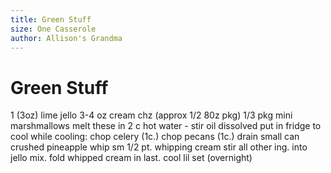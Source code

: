 ```yaml
---
title: Green Stuff
size: One Casserole
author: Allison's Grandma
---
```

# Green Stuff

1 (3oz) lime jello
3-4 oz cream chz (approx 1/2 80z pkg)
1/3 pkg mini marshmallows
melt these in 2 c hot water - stir oil dissolved
put in fridge to cool
while cooling:
chop celery (1c.)
chop pecans (1c.)
drain small can crushed pineapple
whip sm 1/2 pt. whipping cream
stir all other ing. into jello mix.
fold whipped cream in last.
cool lil set (overnight)
